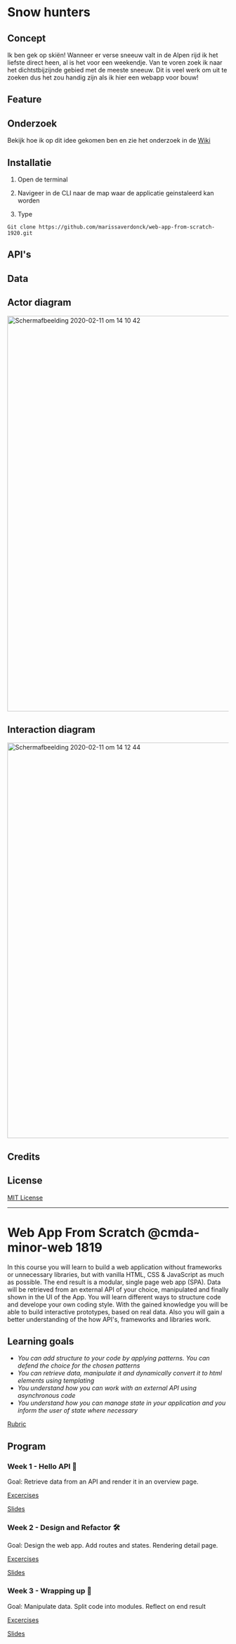 # Snow hunters

## Concept

Ik ben gek op skiën! Wanneer er verse sneeuw valt in de Alpen rijd ik het liefste direct heen, al is het voor een weekendje. Van te voren zoek ik naar het dichtstbijzijnde gebied met de meeste sneeuw. Dit is veel werk om uit te zoeken dus het zou handig zijn als ik hier een webapp voor bouw!

## Feature 


## Onderzoek
Bekijk hoe ik op dit idee gekomen ben en zie het onderzoek in de [Wiki](https://github.com/marissaverdonck/web-app-from-scratch-1920/wiki)

## Installatie
1. Open de terminal

2. Navigeer in de CLI naar de map waar de applicatie geinstaleerd kan worden

3. Type <br/>
```
Git clone https://github.com/marissaverdonck/web-app-from-scratch-1920.git
```

## API's 


## Data



## Actor diagram
<img width="900" alt="Schermafbeelding 2020-02-11 om 14 10 42" src="https://user-images.githubusercontent.com/43657951/74239582-69ce5c00-4cd8-11ea-8044-7c39c6c4b7ae.png">

## Interaction diagram

<img width="900" alt="Schermafbeelding 2020-02-11 om 14 12 44" src="https://user-images.githubusercontent.com/43657951/74239675-a13d0880-4cd8-11ea-87dd-b4268fcf4c21.png">


## Credits

## License
[MIT License](https://github.com/marissaverdonck/functional-programming/blob/master/license)

_____________


# Web App From Scratch @cmda-minor-web 1819

In this course you will learn to build a web application without frameworks or unnecessary libraries, but with vanilla HTML, CSS & JavaScript as much as possible. The end result is a modular, single page web app (SPA). Data will be retrieved from an external API of your choice, manipulated and finally shown in the UI of the App. You will learn different ways to structure code and develope your own coding style. With the gained knowledge you will be able to build interactive prototypes, based on real data. Also you will gain a better understanding of the how API's, frameworks and libraries work.

## Learning goals

* _You can add structure to your code by applying patterns. You can defend the choice for the chosen patterns_
* _You can retrieve data, manipulate it and dynamically convert it to html elements using templating_
* _You understand how you can work with an external API using asynchronous code_
* _You understand how you can manage state in your application and you inform the user of state where necessary_

[Rubric](https://docs.google.com/spreadsheets/d/e/2PACX-1vTjZGWGPC_RMvTMry8YW5XOM79GEIdgS7I5JlOe6OeeOUdmv7ok1s9jQhzojNE4AsyzgL-jJCbRj1LN/pubhtml?gid=0&single=true)

## Program

### Week 1 - Hello API 🐒

Goal: Retrieve data from an API and render it in an overview page.

[Excercises](https://github.com/cmda-minor-web/web-app-from-scratch-1920/blob/master/course/week-1.md)

[Slides](https://drive.google.com/open?id=1Rjl9xqXoKniQSRJPdkU1O5YwWC33SJK8KiV0a-H_xZU)

### Week 2 - Design and Refactor 🛠

Goal: Design the web app. Add routes and states. Rendering detail page.

[Excercises](https://github.com/cmda-minor-web/web-app-from-scratch-1920/blob/master/course/week-2.md)

[Slides](https://drive.google.com/open?id=1IqQeu1m0dQiSC_KCvrn8eencAgtYe7X6qT-gm0n9Bmc)

### Week 3 - Wrapping up 🎁

Goal:
Manipulate data. Split code into modules. Reflect on end result

[Excercises](https://github.com/cmda-minor-web/web-app-from-scratch-1920/blob/master/course/week-3.md)

[Slides](https://drive.google.com/open?id=1BSzGYNLMgtHD4HRnK7f0DgyTv4Pg3xsQwD_eYNo7v0Y)

<!-- Add a link to your live demo in Github Pages 🌐-->

<!-- ☝️ replace this description with a description of your own work -->

<!-- replace the code in the /docs folder with your own, so you can showcase your work with GitHub Pages 🌍 -->

<!-- Add a nice poster image here at the end of the week, showing off your shiny frontend 📸 -->

<!-- Maybe a table of contents here? 📚 -->

<!-- How about a section that describes how to install this project? 🤓 -->

<!-- ...but how does one use this project? What are its features 🤔 -->

<!-- What external data source is featured in your project and what are its properties 🌠 -->

<!-- Maybe a checklist of done stuff and stuff still on your wishlist? ✅ -->

<!-- How about a license here? 📜 (or is it a licence?) 🤷 -->
